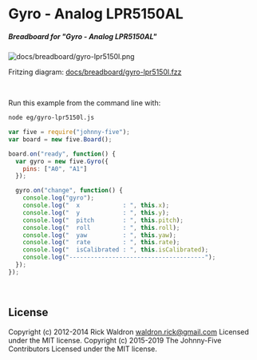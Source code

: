 <!--remove-start-->

# Gyro - Analog LPR5150AL

<!--remove-end-->






##### Breadboard for "Gyro - Analog LPR5150AL"



![docs/breadboard/gyro-lpr5150l.png](breadboard/gyro-lpr5150l.png)<br>

Fritzing diagram: [docs/breadboard/gyro-lpr5150l.fzz](breadboard/gyro-lpr5150l.fzz)

&nbsp;




Run this example from the command line with:
```bash
node eg/gyro-lpr5150l.js
```


```javascript
var five = require("johnny-five");
var board = new five.Board();

board.on("ready", function() {
  var gyro = new five.Gyro({
    pins: ["A0", "A1"]
  });

  gyro.on("change", function() {
    console.log("gyro");
    console.log("  x            : ", this.x);
    console.log("  y            : ", this.y);
    console.log("  pitch        : ", this.pitch);
    console.log("  roll         : ", this.roll);
    console.log("  yaw          : ", this.yaw);
    console.log("  rate         : ", this.rate);
    console.log("  isCalibrated : ", this.isCalibrated);
    console.log("--------------------------------------");
  });
});

```








&nbsp;

<!--remove-start-->

## License
Copyright (c) 2012-2014 Rick Waldron <waldron.rick@gmail.com>
Licensed under the MIT license.
Copyright (c) 2015-2019 The Johnny-Five Contributors
Licensed under the MIT license.

<!--remove-end-->
